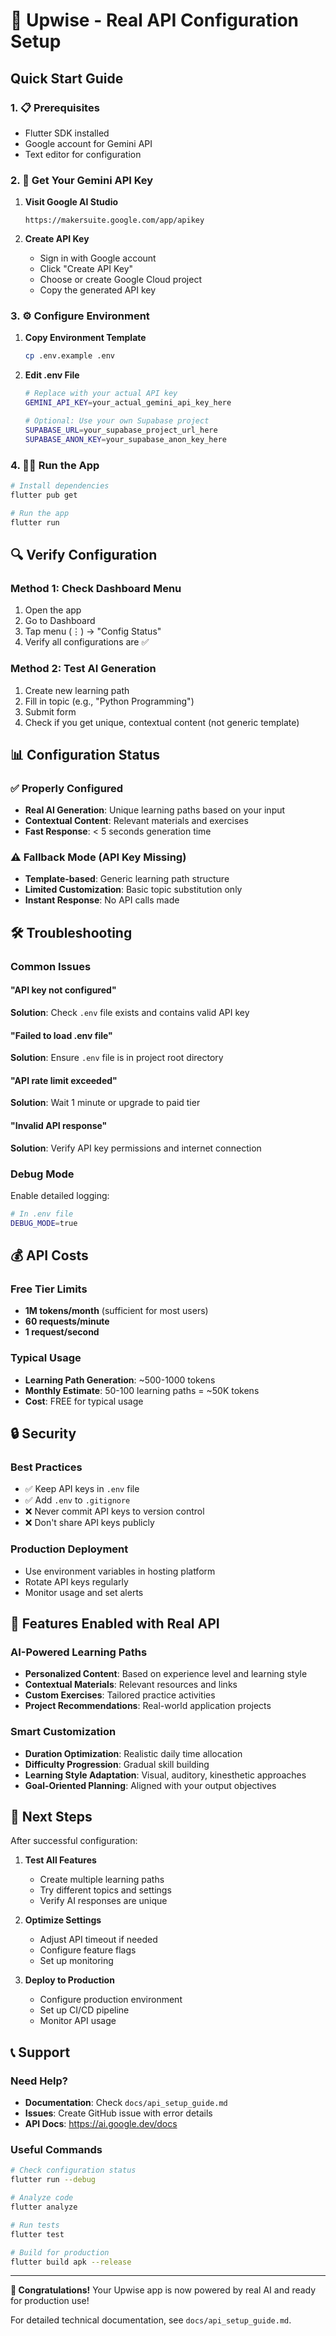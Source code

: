 # 🚀 Upwise - Real API Configuration Setup

## Quick Start Guide

### 1. 📋 Prerequisites
- Flutter SDK installed
- Google account for Gemini API
- Text editor for configuration

### 2. 🔑 Get Your Gemini API Key

1. **Visit Google AI Studio**
   ```
   https://makersuite.google.com/app/apikey
   ```

2. **Create API Key**
   - Sign in with Google account
   - Click "Create API Key"
   - Choose or create Google Cloud project
   - Copy the generated API key

### 3. ⚙️ Configure Environment

1. **Copy Environment Template**
   ```bash
   cp .env.example .env
   ```

2. **Edit .env File**
   ```bash
   # Replace with your actual API key
   GEMINI_API_KEY=your_actual_gemini_api_key_here
   
   # Optional: Use your own Supabase project
   SUPABASE_URL=your_supabase_project_url_here
   SUPABASE_ANON_KEY=your_supabase_anon_key_here
   ```

### 4. 🏃‍♂️ Run the App

```bash
# Install dependencies
flutter pub get

# Run the app
flutter run
```

## 🔍 Verify Configuration

### Method 1: Check Dashboard Menu
1. Open the app
2. Go to Dashboard
3. Tap menu (⋮) → "Config Status"
4. Verify all configurations are ✅

### Method 2: Test AI Generation
1. Create new learning path
2. Fill in topic (e.g., "Python Programming")
3. Submit form
4. Check if you get unique, contextual content (not generic template)

## 📊 Configuration Status

### ✅ Properly Configured
- **Real AI Generation**: Unique learning paths based on your input
- **Contextual Content**: Relevant materials and exercises
- **Fast Response**: < 5 seconds generation time

### ⚠️ Fallback Mode (API Key Missing)
- **Template-based**: Generic learning path structure
- **Limited Customization**: Basic topic substitution only
- **Instant Response**: No API calls made

## 🛠️ Troubleshooting

### Common Issues

#### "API key not configured"
**Solution**: Check `.env` file exists and contains valid API key

#### "Failed to load .env file"
**Solution**: Ensure `.env` file is in project root directory

#### "API rate limit exceeded"
**Solution**: Wait 1 minute or upgrade to paid tier

#### "Invalid API response"
**Solution**: Verify API key permissions and internet connection

### Debug Mode

Enable detailed logging:
```bash
# In .env file
DEBUG_MODE=true
```

## 💰 API Costs

### Free Tier Limits
- **1M tokens/month** (sufficient for most users)
- **60 requests/minute**
- **1 request/second**

### Typical Usage
- **Learning Path Generation**: ~500-1000 tokens
- **Monthly Estimate**: 50-100 learning paths = ~50K tokens
- **Cost**: FREE for typical usage

## 🔒 Security

### Best Practices
- ✅ Keep API keys in `.env` file
- ✅ Add `.env` to `.gitignore`
- ❌ Never commit API keys to version control
- ❌ Don't share API keys publicly

### Production Deployment
- Use environment variables in hosting platform
- Rotate API keys regularly
- Monitor usage and set alerts

## 📱 Features Enabled with Real API

### AI-Powered Learning Paths
- **Personalized Content**: Based on experience level and learning style
- **Contextual Materials**: Relevant resources and links
- **Custom Exercises**: Tailored practice activities
- **Project Recommendations**: Real-world application projects

### Smart Customization
- **Duration Optimization**: Realistic daily time allocation
- **Difficulty Progression**: Gradual skill building
- **Learning Style Adaptation**: Visual, auditory, kinesthetic approaches
- **Goal-Oriented Planning**: Aligned with your output objectives

## 🎯 Next Steps

After successful configuration:

1. **Test All Features**
   - Create multiple learning paths
   - Try different topics and settings
   - Verify AI responses are unique

2. **Optimize Settings**
   - Adjust API timeout if needed
   - Configure feature flags
   - Set up monitoring

3. **Deploy to Production**
   - Configure production environment
   - Set up CI/CD pipeline
   - Monitor API usage

## 📞 Support

### Need Help?
- **Documentation**: Check `docs/api_setup_guide.md`
- **Issues**: Create GitHub issue with error details
- **API Docs**: https://ai.google.dev/docs

### Useful Commands
```bash
# Check configuration status
flutter run --debug

# Analyze code
flutter analyze

# Run tests
flutter test

# Build for production
flutter build apk --release
```

---

**🎉 Congratulations!** Your Upwise app is now powered by real AI and ready for production use!

For detailed technical documentation, see `docs/api_setup_guide.md`.

